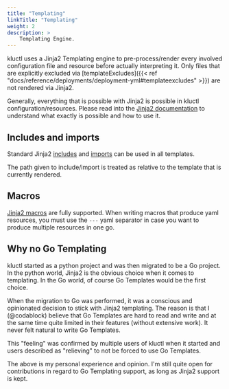 ```yaml
---
title: "Templating"
linkTitle: "Templating"
weight: 2
description: >
    Templating Engine.
---
```


kluctl uses a Jinja2 Templating engine to pre-process/render every involved configuration file and resource before
actually interpreting it. Only files that are explicitly excluded via [templateExcludes]({{< ref "docs/reference/deployments/deployment-yml#templateexcludes" >}})
are not rendered via Jinja2.

Generally, everything that is possible with Jinja2 is possible in kluctl configuration/resources. Please
read into the [Jinja2 documentation](https://jinja.palletsprojects.com/en/3.0.x/templates/) to understand what exactly
is possible and how to use it.

## Includes and imports
Standard Jinja2 [includes](https://jinja.palletsprojects.com/en/2.11.x/templates/#include) and
[imports](https://jinja.palletsprojects.com/en/2.11.x/templates/#import) can be used in all templates.

The path given to include/import is treated as relative to the template that is currently rendered.

## Macros

[Jinja2 macros](https://jinja.palletsprojects.com/en/2.11.x/templates/#macros) are fully supported. When writing
macros that produce yaml resources, you must use the `---` yaml separator in case you want to produce multiple resources
in one go.

## Why no Go Templating

kluctl started as a python project and was then migrated to be a Go project. In the python world, Jinja2 is the obvious
choice when it comes to templating. In the Go world, of course Go Templates would be the first choice.

When the migration to Go was performed, it was a conscious and opinionated decision to stick with Jinja2 templating.
The reason is that I (@codablock) believe that Go Templates are hard to read and write and at the same time quite limited
in their features (without extensive work). It never felt natural to write Go Templates.

This "feeling" was confirmed by multiple users of kluctl when it started and users described as "relieving" to not
be forced to use Go Templates.

The above is my personal experience and opinion. I'm still quite open for contributions in regard to Go Templating
support, as long as Jinja2 support is kept.
